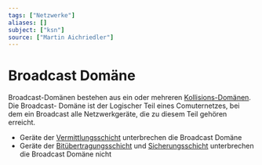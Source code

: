 ```yaml
---
tags: ["Netzwerke"]
aliases: []
subject: ["ksn"]
source: ["Martin Aichriedler"]
---
```


# Broadcast Domäne
Broadcast-Domänen bestehen aus ein oder mehreren [Kollisions-Domänen](Kollisionsdom%C3%A4ne.md).
Die Broadcast- Domäne ist der Logischer Teil eines Comuternetzes, bei dem ein Broadcast alle Netzwerkgeräte, die zu diesem Teil gehören erreicht.
- Geräte der [Vermittlungsschicht](Vermittlungsschicht.md) unterbrechen die Broadcast Domäne 
- Geräte der [Bitübertragungsschicht](Bit%C3%BCbertragungsschicht.md) und [Sicherungsschicht](Sicherungsschicht.md) unterbrechen die Broadcast Domäne nicht